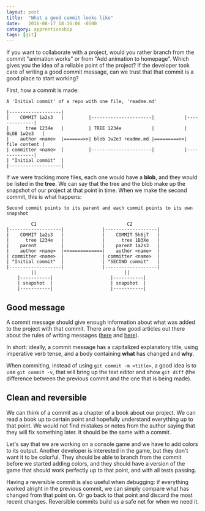 ```yaml
---
layout: post
title:  "What a good commit looks like"
date:   2016-08-17 18:16:06 -0500
category: apprenticeship
tags: [git]
---
```


If you want to collaborate with a project, would you rather branch from the commit "animation works" or from "Add animation to homepage". Which gives you the idea of a reliable point of the project? If the developer took care of writing a good commit message, can we trust that that commit is a good place to start working? <!--more-->

First, how a commit is made:

```
A 'Initial commit' of a repo with one file, 'readme.md'

|-------------------|          
|    COMMIT 1a2s3   |         |----------------------|           |--------------|
|      tree 1234e   |         | TREE 1234e           |           | BLOB 1w2e3   |
|    author <name>  |=======>>| blob 1w2e3 readme.md |=========>>| file content |
| committer <name>  |         |----------------------|           |--------------|
| "Initial commit"  |
|-------------------|
```

If we were tracking more files, each one would have a **blob**, and they would be listed in the **tree**. We can say that the tree and the blob make up the snapshot of our project at that point in time. When we make the second commit, this is what happens:

```
Second commit points to its parent and each commit points to its own snapshot

         C1                                 C2
|-------------------|              |-------------------|          
|    COMMIT 1a2s3   |              |    COMMIT 5h6j7   |
|      tree 1234e   |              |      tree 1B3Xe   |
|    parent         |              |    parent 1a2s3   |
|    author <name>  |<<============|    author <name>  |
| committer <name>  |              | committer <name>  |
| "Initial commit"  |              | "SECOND commit"   |
|-------------------|              |-------------------|
         ||                                ||
    |-----------|                     |-----------|                   
    | snapshot  |                     | snapshot  |
    |-----------|                     |-----------|
```

## Good message

A commit message should give enough information about what was added to the project with that commit. There are a few good articles out there about the rules of writing messages ([here](http://chris.beams.io/posts/git-commit/) and [here](http://tbaggery.com/2008/04/19/a-note-about-git-commit-messages.html)).

In short: ideally, a commit message has a capitalized explanatory title, using imperative verb tense, and a body containing **what** has changed and **why**.

When commiting, instead of using `git commit -m <title>`, a good idea is to use `git commit -v`, that will bring up the text editor and show `git diff` (the difference between the previous commit and the one that is being made).

## Clean and reversible

We can think of a commit as a chapter of a book about our project. We can read a book up to certain point and hopefully understand everything up to that point. We would not find mistakes or notes from the author saying that they will fix something later. It should be the same with a commit.

Let's say that we are working on a console game and we have to add colors to its output. Another developer is interested in the game, but they don't want it to be colorful. They should be able to branch from the commit before we started adding colors, and they should have a version of the game that should work perfectly up to that point, and with all tests passing.

Having a reversible commit is also useful when debugging: if everything worked alright in the previous commit, we can simply compare what has changed from that point on. Or go back to that point and discard the most recent changes. Reversible commits build us a safe net for when we need it.

*<next post is about maintaining Git history clean>*
